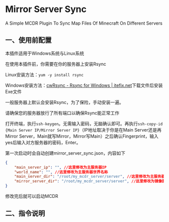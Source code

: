 <!--
 * @Author: 张深态 78351684+MRNOBODY-ZST@users.noreply.github.com
 * @Date: 2022-05-05 10:12:06
 * @LastEditors: 张深态 78351684+MRNOBODY-ZST@users.noreply.github.com
 * @LastEditTime: 2022-05-05 10:34:15
 * @FilePath: \MirrorServerSync\README.md
 * @Description: 这是默认设置,请设置`customMade`, 打开koroFileHeader查看配置 进行设置: https://github.com/OBKoro1/koro1FileHeader/wiki/%E9%85%8D%E7%BD%AE
-->
# Mirror Server Sync

A Simple MCDR Plugin To Sync Map Files Of Minecraft On Different Servers

## 一、使用前配置

本插件适用于Windows系统与Linux系统

​在使用本插件前，你需要在你的服务器上安装Rsync

​Linux安装方法：`yum -y install rsync`

​Windows安装方法：[cwRsync - Rsync for Windows | itefix.net](https://www.itefix.net/cwrsync)下载文件后安装Exe文件

一般服务器上默认会安装Rsync，为了保险，手动安装一遍。

请确保您的服务器放行了所有端口以确保Rsync能正常工作

打开终端，执行`ssh-keygen`。无需输入密码，无脑确认即可。再执行`ssh-copy-id {Main Server IP/Mirror Server IP}`（IP地址取决于你是在Main Server还是再Mirror Server，Main就写Mirror，Mirror写Main）之后确认Fingerprint，输入yes后输入对方服务器的密码，Enter。

第一次启动时会自动创建mirror_server_sync.json，内容如下

```json
{
    "main_server_ip": "", //这里修改为主服务器IP
    "world_name": "", //这里修改为主服务器世界名称
    "main_server_dir": "/root/my_mcdr_server/server", //这里修改为主服务器server目录
    "mirror_server_dir": "/root/my_mcdr_server/server", //这里修改为镜像服务器server目录
}
```

修改完后就可以启动MCDR

## 二、指令说明
